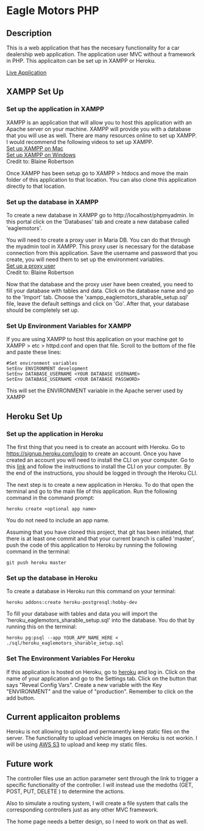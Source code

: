 # Eagle Motors PHP 

## Description

This is a web application that has the necesary functionality for a car dealership web application. The application user MVC without a framework in PHP. This applicaiton can be set up in XAMPP or Heroku.

[Live Application](http://eaglemotors.herokuapp.com/ap/home/)


## XAMPP Set Up 

### Set up the application in XAMPP 
XAMPP is an application that will allow you to host this application with an Apache server on your machine. XAMPP will provide you with a database that you will use as well. There are many resources online to set up XAMPP. I would recommend the following videos to set up XAMPP.<br>
[Set up XAMPP on Mac](https://youtu.be/ZknM6ud1va0)<br>
[Set up XAMPP on Windows](https://youtu.be/f3sWx3EixPI)<br>
Credit to: Blaine Robertson

Once XAMPP has been setup go to XAMPP > htdocs and move the main folder of this application to that location. You can also clone this application directly to that location. 

### Set up the database in XAMPP
To create a new database in XAMPP go to http://localhost/phpmyadmin. In this portal click on the 'Databases' tab and create a new database called 'eaglemotors'. 

You will need to create a proxy user in  Maria DB. You can do that through the myadmin tool in XAMPP. This proxy user is necessary for the database connection from this application. Save the username and password that you create, you will need them to set up the environment variables.<br> 
[Set up a proxy user](https://youtu.be/9UxdVpgibWM)<br> 
Credit to: Blaine Robertson

Now that the database and the proxy user have been created, you need to fill your database with tables and data. Click on the database name and go to the 'Import' tab. Choose the 'xampp_eaglemotors_sharable_setup.sql' file, leave the default settings and click on 'Go'. After that, your database should be completely set up. 

### Set Up Environment Variables for XAMPP
If you are using XAMPP to host this application on your machine got to XAMPP > etc > httpd.conf and open that file. Scroll to the bottom of the file and paste these lines: 
```
#Set environment variables
SetEnv ENVIRONMENT development
SetEnv DATABASE_USERNAME <YOUR DATABASE USERNAME>
SetEnv DATABASE_USERNAME <YOUR DATABASE PASSWORD>
```
This will set the ENVIRONMENT variable in the Apache server used by XAMPP

## Heroku Set Up 

### Set up the application in Heroku 
The first thing that you need is to create an account with Heroku. Go to https://signup.heroku.com/login to create an account. Once you have created an account you will need to install the CLI on your computer. Go to this [link](https://devcenter.heroku.com/articles/heroku-cli) and follow the instructions to install the CLI on your computer. By the end of the instructions, you should be logged in through the Heroku CLI. <br>

The next step is to create a new application in Heroku. To do that open the terminal and go to the main file of this application. Run the following command in the command prompt:

```
heroku create <optional app name>
```

You do not need to include an app name.

Assuming that you have cloned this project, that git has been initiated, that there is at least one commit and that your current branch is called 'master',  push the code of this application  to Heroku by running the following command in the terminal: 

```
git push heroku master
```

### Set up the database in Heroku
To create a database in Heroku run this command on your terminal: 
```
heroku addons:create heroku-postgresql:hobby-dev
```
To fill your database with tables and data you will import the 'heroku_eaglemotors_sharable_setup.sql' into the database. You do that by running this on the terminal:
```
heroku pg:psql --app YOUR_APP_NAME_HERE < ./sql/heroku_eaglemotors_sharable_setup.sql
```

### Set The Environment Variables For Heroku
If this application is hosted on Heroku, go to  [heroku](https://dashboard.heroku.com/apps) and log in. Click on the name of your application and go to the Settings tab. Click on the button that says "Reveal Config Vars". Create a new variable with the Key "ENVIRONMENT" and the value of "production". Remember to click on the add button.

## Current applicaiton problems
Heroku is not allowing to upload and permanently keep static files on the server. The functionality to upload vehicle images on Heroku is not workin. I will be using [AWS S3](https://devcenter.heroku.com/articles/s3) to upload and keep my static files. 

## Future work 
The controller files use an action parameter sent through the link to trigger a specific  functionality of the controller. I will instead use the medoths (GET, POST, PUT, DELETE ) to determine the actions. <br>

Also to simulate a routing system, I will create a file system that calls the corresponding controllers just as any other MVC framework. <br>

The home page needs a better design, so I need to work on that as well. <br>








